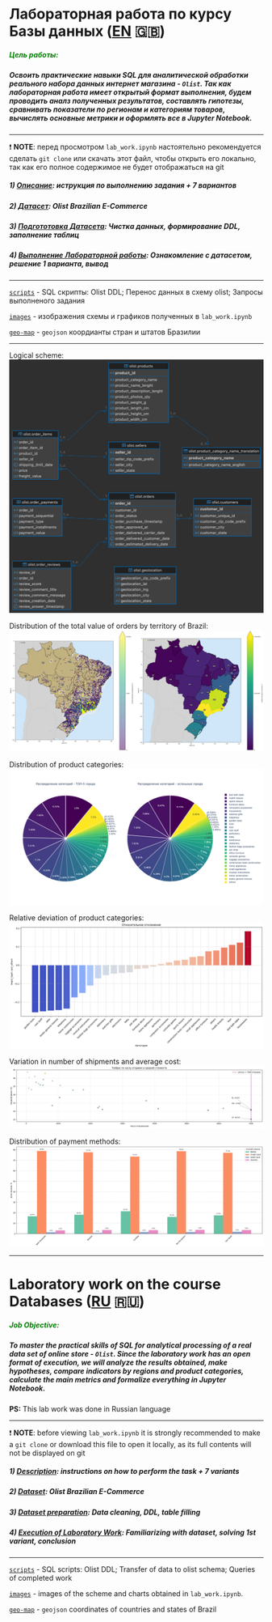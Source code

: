 # Лабораторная работа по курсу Базы данных ([EN](#laboratory-work-on-the-course-databases-ru-) 🇬🇧)

##### <span style="color: green;">**Цель работы:**</span>
##### Освоить практические навыки SQL для аналитической обработки реального набора данных интернет магазина - `Olist`. Так как лабораторная работа имеет открытый формат выполнения, будем проводить аналз полученных результатов, составлять гипотезы, сравнивать показатели по регионам и категориям товаров, вычислять основные метрики и оформлять все в Jupyter Notebook.

---

❗️ **NOTE**: перед просмотром `lab_work.ipynb` настоятельно рекомендуется сделать `git clone` или скачать этот файл, чтобы открыть его локально, так как его полное содержимое не будет отображаться на git 

##### 1) [Описание](DB_2025_Bonus.pdf): иструкция по выполнению задания + 7 вариантов

##### 2) [Датасет](olist_dataset): Olist Brazilian E-Commerce

##### 3) [Подгототовка Датасета](lab_prepare.ipynb): Чистка данных, формирование DDL, заполнение таблиц

##### 4) [Выполнение Лабораторной работы](lab_work.ipynb): Ознакомление с датасетом, решение 1 варианта, вывод

---

[`scripts`](scripts) - SQL скрипты: Olist DDL; Перенос данных в схему olist; Запросы выполненого задания

[`images`](images) - изображения схемы и графиков полученных в `lab_work.ipynb`

[`geo-map`](images) - `geojson` коордианты стран и штатов Бразилии


---

Logical scheme:
![images](images/olist_db.olist.png)

Distribution of the total value of orders by territory of Brazil:
![images](images/olist_payments_map.png)

Distribution of product categories:
![images](images/pie_prod_cat.png)

Relative deviation of product categories:
![images](images/ln_prod_cat.png)

Variation in number of shipments and average cost:
![images](images/shipment_scater.png)

Distribution of payment methods:
![images](images/top5_payments.png)

---

# Laboratory work on the course Databases ([RU](#лабораторная-работа-по-курсу-базы-данных-en-) 🇷🇺)

##### <span style="color: green;">**Job Objective:**</span>
##### To master the practical skills of SQL for analytical processing of a real data set of online store - `Olist`. Since the laboratory work has an open format of execution, we will analyze the results obtained, make hypotheses, compare indicators by regions and product categories, calculate the main metrics and formalize everything in Jupyter Notebook.

**PS:** This lab work was done in Russian language

---
   
❗️ **NOTE**: before viewing `lab_work.ipynb` it is strongly recommended to make a `git clone` or download this  file to open it locally, as its full contents will not be displayed on git

##### 1) [Description](DB_2025_Bonus.pdf): instructions on how to perform the task + 7 variants

##### 2) [Dataset](olist_dataset): Olist Brazilian E-Commerce

##### 3) [Dataset preparation](lab_prepare.ipynb): Data cleaning, DDL, table filling

##### 4) [Execution of Laboratory Work](lab_work.ipynb): Familiarizing with dataset, solving 1st variant, conclusion

---

[`scripts`](scripts) - SQL scripts: Olist DDL; Transfer of data to olist schema; Queries of completed work

[`images`](images) - images of the scheme and charts obtained in `lab_work.ipynb`.

[`geo-map`](images) - `geojson` coordinates of countries and states of Brazil


